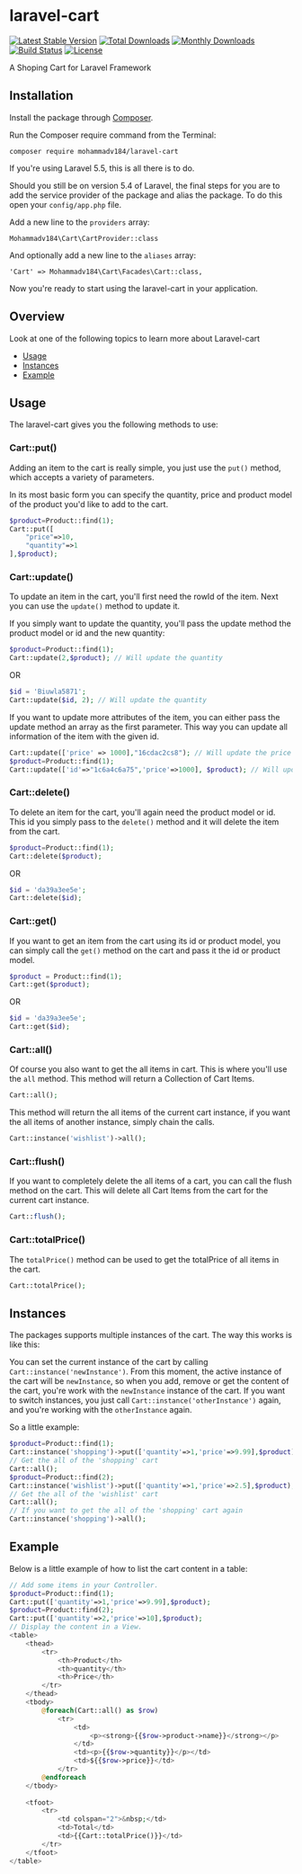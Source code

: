 # laravel-cart
[![Latest Stable Version](http://poser.pugx.org/mohammadv184/laravel-cart/v)](https://packagist.org/packages/mohammadv184/laravel-cart) 
[![Total Downloads](http://poser.pugx.org/mohammadv184/laravel-cart/downloads)](https://packagist.org/packages/mohammadv184/laravel-cart) 
[![Monthly Downloads](http://poser.pugx.org/mohammadv184/laravel-cart/d/monthly)](https://packagist.org/packages/mohammadv184/laravel-cart)
[![Build Status](https://travis-ci.com/mohammadv184/laravel-cart.svg?branch=main)](https://travis-ci.com/mohammadv184/laravel-cart)
[![License](http://poser.pugx.org/mohammadv184/laravel-cart/license)](https://packagist.org/packages/mohammadv184/laravel-cart)

A Shoping Cart for Laravel Framework

## Installation

Install the package through [Composer](http://getcomposer.org/).

Run the Composer require command from the Terminal:

    composer require mohammadv184/laravel-cart

If you're using Laravel 5.5, this is all there is to do.

Should you still be on version 5.4 of Laravel, the final steps for you are to add the service provider of the package and alias the package. To do this open your `config/app.php` file.

Add a new line to the `providers` array:

	Mohammadv184\Cart\CartProvider::class

And optionally add a new line to the `aliases` array:

	'Cart' => Mohammadv184\Cart\Facades\Cart::class,

Now you're ready to start using the laravel-cart in your application.

## Overview
Look at one of the following topics to learn more about Laravel-cart

* [Usage](#usage)
* [Instances](#instances)
* [Example](#example)

## Usage

The laravel-cart gives you the following methods to use:
### Cart::put()

Adding an item to the cart is really simple, you just use the `put()` method, which accepts a variety of parameters.

In its most basic form you can specify the quantity, price and product model of the product you'd like to add to the cart.

```php
$product=Product::find(1);
Cart::put([
    "price"=>10,
    "quantity"=>1
],$product);
```
### Cart::update()

To update an item in the cart, you'll first need the rowId of the item.
Next you can use the `update()` method to update it.

If you simply want to update the quantity, you'll pass the update method the product model or id and the new quantity:

```php
$product=Product::find(1);
Cart::update(2,$product); // Will update the quantity
```
OR

```php
$id = 'Biuwla5871';
Cart::update($id, 2); // Will update the quantity
```

If you want to update more attributes of the item, you can either pass the update method an array as the first parameter. This way you can update all information of the item with the given id.

```php
Cart::update(['price' => 1000],"16cdac2cs8"); // Will update the price
$product=Product::find(1);
Cart::update(['id'=>"1c6a4c6a75",'price'=>1000], $product); // Will update the id and price
```
### Cart::delete()

To delete an item for the cart, you'll again need the product model or id. This id you simply pass to the `delete()` method and it will delete the item from the cart.

```php
$product=Product::find(1);
Cart::delete($product);
```

OR

```php
$id = 'da39a3ee5e';
Cart::delete($id);
```
### Cart::get()

If you want to get an item from the cart using its id or product model, you can simply call the `get()` method on the cart and pass it the id or product model.

```php
$product = Product::find(1);
Cart::get($product);
```

OR

```php
$id = 'da39a3ee5e';
Cart::get($id);
```
### Cart::all()

Of course you also want to get the all items in cart. This is where you'll use the `all` method. This method will return a Collection of Cart Items.

```php
Cart::all();
```

This method will return the all items of the current cart instance, if you want the all items of another instance, simply chain the calls.

```php
Cart::instance('wishlist')->all();
```
### Cart::flush()

If you want to completely delete the all items of a cart, you can call the flush method on the cart. This will delete all Cart Items from the cart for the current cart instance.

```php
Cart::flush();
```
### Cart::totalPrice()

The `totalPrice()` method can be used to get the totalPrice of all items in the cart.

```php
Cart::totalPrice();
```
## Instances

The packages supports multiple instances of the cart. The way this works is like this:

You can set the current instance of the cart by calling `Cart::instance('newInstance')`. From this moment, the active instance of the cart will be `newInstance`, so when you add, remove or get the content of the cart, you're work with the `newInstance` instance of the cart.
If you want to switch instances, you just call `Cart::instance('otherInstance')` again, and you're working with the `otherInstance` again.

So a little example:

```php
$product=Product::find(1);
Cart::instance('shopping')->put(['quantity'=>1,'price'=>9.99],$product);
// Get the all of the 'shopping' cart
Cart::all();
$product=Product::find(2);
Cart::instance('wishlist')->put(['quantity'=>1,'price'=>2.5],$product);
// Get the all of the 'wishlist' cart
Cart::all();
// If you want to get the all of the 'shopping' cart again
Cart::instance('shopping')->all();
```
## Example

Below is a little example of how to list the cart content in a table:

```php
// Add some items in your Controller.
$product=Product::find(1);
Cart::put(['quantity'=>1,'price'=>9.99],$product);
$product=Product::find(2);
Cart::put(['quantity'=>2,'price'=>10],$product);
// Display the content in a View.
<table>
   	<thead>
       	<tr>
           	<th>Product</th>
           	<th>quantity</th>
           	<th>Price</th>
        </tr>
   	</thead>
   	<tbody>
   		@foreach(Cart::all() as $row)
       		<tr>
           		<td>
               		<p><strong>{{$row->product->name}}</strong></p>
               	</td>
           		<td><p>{{$row->quantity}}</p></td>
           		<td>${{$row->price}}</td>
       		</tr>
	   	@endforeach
   	</tbody>
   	
   	<tfoot>
   		<tr>
   			<td colspan="2">&nbsp;</td>
   			<td>Total</td>
   			<td>{{Cart::totalPrice()}}</td>
   		</tr>
   	</tfoot>
</table>
```
